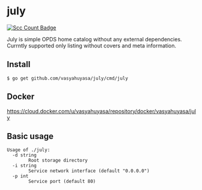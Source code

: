 # july

[![Scc Count Badge](https://sloc.xyz/github/vasyahuyasa/july/)](https://github.com/vasyahuyasa/july/)

July is simple OPDS home catalog without any external dependencies. Currntly supported only listing without covers and meta information.

## Install

```shell
$ go get github.com/vasyahuyasa/july/cmd/july
```

## Docker

https://cloud.docker.com/u/vasyahuyasa/repository/docker/vasyahuyasa/july

## Basic usage

```shell
Usage of ./july:
  -d string
        Root storage directory
  -i string
        Service network interface (default "0.0.0.0")
  -p int
        Service port (default 80)
```
